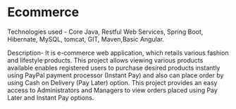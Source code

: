# Ecommerce
Technologies used - Core Java, Restful Web Services, Spring Boot, Hibernate, MySQL, tomcat, GIT, Maven,Basic Angular.

Description- It is e-commerce web application, which retails various fashion and lifestyle products. This project allows viewing various products available enables registered users to purchase desired products instantly using PayPal payment processor (Instant Pay) and also can place order by using Cash on Delivery (Pay Later) option. This project provides an easy access to Administrators and Managers to view orders placed using Pay Later and Instant Pay options.


